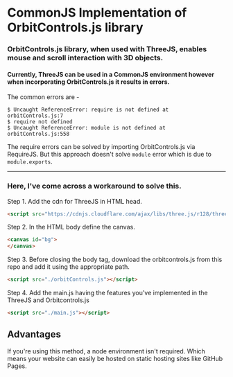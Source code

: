 # CommonJS Implementation of OrbitControls.js library


### OrbitControls.js library, when used with ThreeJS, enables mouse and scroll interaction with 3D objects.

#### Currently, ThreeJS can be used in a CommonJS environment however when incorporating OrbitControls.js it results in errors.


The common errors are - 
```
$ Uncaught ReferenceError: require is not defined at orbitControls.js:7
$ require not defined
$ Uncaught ReferenceError: module is not defined at orbitControls.js:558
```
The require errors can be solved by importing OrbitControls.js via RequireJS.
But this approach doesn't solve `module` error which is due to `module.exports`.

___

### Here, I've come across a workaround to solve this. 

Step 1. Add the cdn for ThreeJS in HTML head.
```HTML
<script src="https://cdnjs.cloudflare.com/ajax/libs/three.js/r128/three.min.js"></script>
```

Step 2. In the HTML body define the canvas.
```HTML
<canvas id="bg">
</canvas>
```

Step 3. Before closing the body tag, download the orbitcontrols.js from this repo and add it using the appropriate path.
 ```HTML
 <script src="./orbitControls.js"></script>
 ```

Step 4. Add the main.js having the features you've implemented in the ThreeJS and Orbitcontrols.js
```HTML
<script src="./main.js"></script>
```

## Advantages
If you're using this method, a node environment isn't required. Which means your website can easily be hosted on static hosting sites like GitHub Pages.
